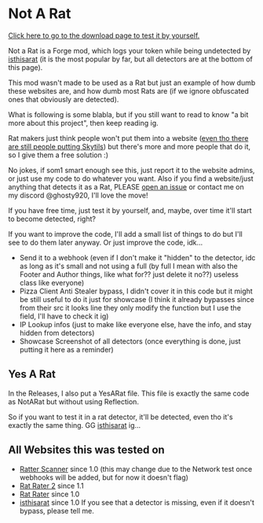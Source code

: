 # Not A Rat
[Click here to go to the download page to test it by yourself.](https://github.com/Ghosty920/NotARat/releases/latest)

Not a Rat is a Forge mod, which logs your token while being undetected by [isthisarat](https://isthisarat.com/) (it is the most popular by far, but all detectors are at the bottom of this page).

This mod wasn't made to be used as a Rat but just an example of how dumb these websites are, and how dumb most Rats are (if we ignore obfuscated ones that obviously are detected).

What is following is some blabla, but if you still want to read to know "a bit more about this project", then keep reading ig.

Rat makers just think people won't put them into a website ([even tho there are still people putting Skytils](https://cdn.discordapp.com/attachments/942860271825875025/1213171828093100142/image.png?ex=65f4814f&is=65e20c4f&hm=d5a685536d7a5ab19b565cab2577c73c519d43bb6b3abd202505d1f488ba532e&)) but there's more and more people that do it, so I give them a free solution :)

No jokes, if som1 smart enough see this, just report it to the website admins, or just use my code to do whatever you want. Also if you find a website/just anything that detects it as a Rat, PLEASE [open an issue](https://github.com/Ghosty920/NotARat/issues/new) or contact me on my discord @ghosty920, I'll love the move!

If you have free time, just test it by yourself, and, maybe, over time it'll start to become detected, right?

If you want to improve the code, I'll add a small list of things to do but I'll see to do them later anyway. Or just improve the code, idk…
- Send it to a webhook (even if I don't make it "hidden" to the detector, idc as long as it's small and not using a full (by full I mean with also the Footer and Author things, like what for?? just delete it no??) useless class like everyone)
- Pizza Client Anti Stealer bypass, I didn't cover it in this code but it might be still useful to do it just for showcase (I think it already bypasses since from their src it looks line they only modify the function but I use the field, I'll have to check it ig)
- IP Lookup infos (just to make like everyone else, have the info, and stay hidden from detectors)
- Showcase Screenshot of all detectors (once everything is done, just putting it here as a reminder)

## Yes A Rat
In the Releases, I also put a YesARat file. This file is exactly the same code as NotARat but without using Reflection.

So if you want to test it in a rat detector, it'll be detected, even tho it's exactly the same thing. GG [isthisarat](https://isthisarat.com/) ig…

## All Websites this was tested on
- [Ratter Scanner](https://ratterscanner.com/) since 1.0 (this may change due to the Network test once webhooks will be added, but for now it doesn't flag)
- [Rat Rater 2](https://ktibow.github.io/RatRater2/) since 1.1
- [Rat Rater](https://ktibow.github.io/RatRater/) since 1.0
- [isthisarat](https://isthisarat.com/) since 1.0
If you see that a detector is missing, even if it doesn't bypass, please tell me.
